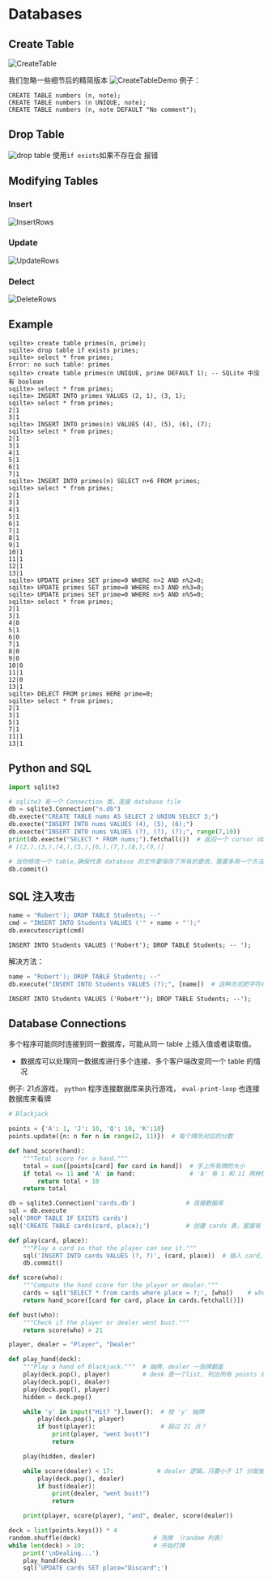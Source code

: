 # Databases
## Create Table
![CreateTable](imgs/CreateTable.png)

我们忽略一些细节后的精简版本
![CreateTableDemo](imgs/CreateTableDemo.png)
例子：
```SQLite
CREATE TABLE numbers (n, note);
CREATE TABLE numbers (n UNIQUE, note);
CREATE TABLE numbers (n, note DEFAULT "No comment");
```

## Drop Table
![drop table](imgs/DropTable.png)
使用` if exists `如果不存在会 报错

## Modifying Tables
### Insert
![InsertRows](imgs/InsertTable.png)

### Update
![UpdateRows](imgs/UpdateTable.png)

### Delect
![DeleteRows](imgs/DeleteRows.png)

## Example
```SQLite
sqilte> create table primes(n, prime);
sqilte> drop table if exists primes;
sqilte> select * from primes;
Error: no such table: primes
sqilte> create table primes(n UNIQUE, prime DEFAULT 1); -- SQLite 中没有 boolean
sqilte> select * from primes;
sqilte> INSERT INTO primes VALUES (2, 1), (3, 1);
sqilte> select * from primes;
2|1
3|1
sqilte> INSERT INTO primes(n) VALUES (4), (5), (6), (7);
sqilte> select * from primes;
2|1
3|1
4|1
5|1
6|1
7|1
sqilte> INSERT INTO primes(n) SELECT n+6 FROM primes;
sqilte> select * from primes;
2|1
3|1
4|1
5|1
6|1
7|1
8|1
9|1
10|1
11|1
12|1
13|1
sqilte> UPDATE primes SET prime=0 WHERE n>2 AND n%2=0;
sqilte> UPDATE primes SET prime=0 WHERE n>3 AND n%3=0;
sqilte> UPDATE primes SET prime=0 WHERE n>5 AND n%5=0;
sqilte> select * from primes;
2|1
3|1
4|0
5|1
6|0
7|1
8|0
9|0
10|0
11|1
12|0
13|1
sqilte> DELECT FROM primes HERE prime=0;
sqilte> select * from primes;
2|1
3|1
5|1
7|1
11|1
13|1
```

## Python and SQL
```python
import sqlite3

# sqlite3 有一个 Connection 类，连接 database file
db = sqlite3.Connection("n.db")
db.execte("CREATE TABLE nums AS SELECT 2 UNION SELECT 3;")
db.execte("INSERT INTO nums VALUES (4), (5), (6);")
db.execte("INSERT INTO nums VALUES (?), (?), (?);", range(7,10))
print(db.execte("SELECT * FROM nums;").fetchall())  # 返回一个 cursor object,有个 fetchall 方法，把结果以元组形式表述出来
# [(2,),(3,),(4,),(5,),(6,),(7,),(8,),(9,)]

# 当你修改一个 table,确保代表 database 的文件要保存了所有的更改，需要多用一个方法
db.commit()
```

## SQL 注入攻击
```python
name = "Robert'); DROP TABLE Students; --"
cmd = "INSERT INTO Students VALUES ('" + name + "');"
db.executescript(cmd)
```
```SQLite
INSERT INTO Students VALUES ('Robert'); DROP TABLE Students; -- ');
```
解决方法：
```python
name = "Robert'); DROP TABLE Students; --"
db.execute("INSERT INTO Students VALUES (?);", [name])  # 这种方式把字符串正确地转义了
```
```SQLite
INSERT INTO Students VALUES ('Robert''); DROP TABLE Students; --');
```

## Database Connections
多个程序可能同时连接到同一数据库，可能从同一 table 上插入值或者读取值。
- 数据库可以处理同一数据库进行多个连接、多个客户端改变同一个 table 的情况

例子: 21点游戏， `python` 程序连接数据库来执行游戏， `eval-print-loop` 也连接数据库来看牌
```python
# Blackjack

points = {'A': 1, 'J': 10, 'Q': 10, 'K':10}
points.update({n: n for n in range(2, 11)})  # 每个牌所对应的分数

def hand_score(hand):
    """Total score for a hand."""
    total = sum([points[card] for card in hand])  # 手上所有牌的大小
    if total <= 11 and 'A' in hand:               # 'A' 有 1 和 11 两种情况
        return total + 10
    return total

db = sqlite3.Connection('cards.db')              # 连接数据库
sql = db.execute
sql('DROP TABLE IF EXISTS cards')
sql('CREATE TABLE cards(card, place);')          # 创建 cards 表，里面有 card, place(对应who) 两列

def play(card, place):
    """Play a card so that the player can see it."""
    sql('INSERT INTO cards VALUES (?, ?)', (card, place))  # 插入 card, place 到 cards
    db.commit()

def score(who):
    """Compute the hand score for the player or dealer."""
    cards = sql('SELECT * from cards where place = ?;', [who])    # who 所包含的所有 rows
    return hand_score([card for card, place in cards.fetchall()])

def bust(who):
    """Check if the player or dealer went bust."""
    return score(who) > 21

player, dealer = "Player", "Dealer"

def play_hand(deck):
    """Play a hand of Blackjack."""  # 抽牌，dealer 一张牌翻盖
    play(deck.pop(), player)         # desk 是一个list, 列出所有 points 的 keys 数量 * 4
    play(deck.pop(), dealer)
    play(deck.pop(), player)
    hidden = deck.pop()

    while 'y' in input("Hit? ").lower():  # 按 'y' 抽牌
        play(deck.pop(), player)
        if bust(player):                  # 超过 21 点？
            print(player, "went bust!")
            return

    play(hidden, dealer)

    while score(dealer) < 17:            # dealer 逻辑，只要小于 17 分就抽牌
        play(deck.pop(), dealer)
        if bust(dealer):
            print(dealer, "went bust!")
            return

    print(player, score(player), "and", dealer, score(dealer))

deck = list(points.keys()) * 4
random.shuffle(deck)                    # 洗牌 （random 列表）
while len(deck) > 10:                   # 开始打牌
    print('\nDealing...')
    play_hand(deck)
    sql('UPDATE cards SET place="Discard";')
```
